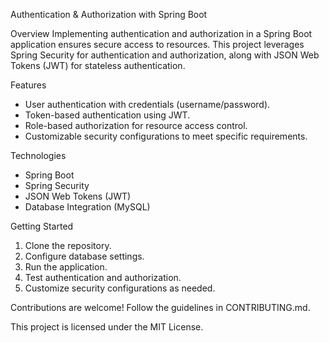Authentication & Authorization with Spring Boot

Overview
Implementing authentication and authorization in a Spring Boot application ensures secure access to resources. This project leverages Spring Security for authentication and authorization, along with JSON Web Tokens (JWT) for stateless authentication.

Features
- User authentication with credentials (username/password).
- Token-based authentication using JWT.
- Role-based authorization for resource access control.
- Customizable security configurations to meet specific requirements.

Technologies
- Spring Boot
- Spring Security
- JSON Web Tokens (JWT)
- Database Integration (MySQL)

Getting Started
1. Clone the repository.
2. Configure database settings.
3. Run the application.
4. Test authentication and authorization.
5. Customize security configurations as needed.

Contributions are welcome! Follow the guidelines in CONTRIBUTING.md.

This project is licensed under the MIT License.
